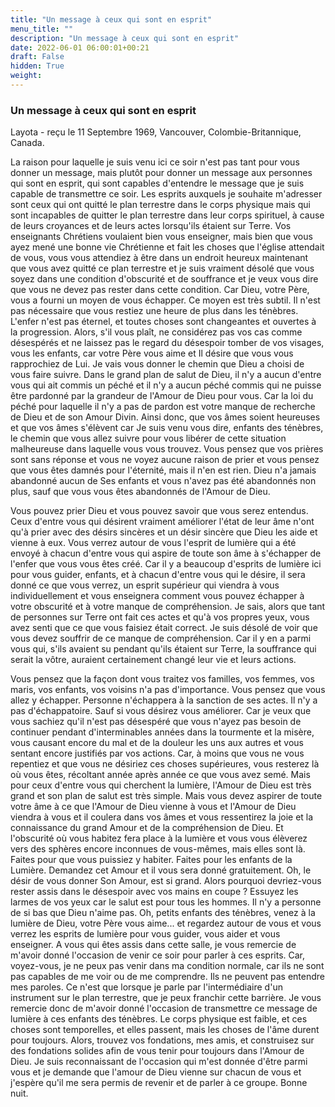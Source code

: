 ```yaml
---
title: "Un message à ceux qui sont en esprit"
menu_title: ""
description: "Un message à ceux qui sont en esprit"
date: 2022-06-01 06:00:01+00:21
draft: False
hidden: True
weight:
---
```

### Un message à ceux qui sont en esprit

Layota - reçu le 11 Septembre 1969, Vancouver, Colombie-Britannique, Canada.

La raison pour laquelle je suis venu ici ce soir n'est pas tant pour vous donner un message, mais plutôt pour donner un message aux personnes qui sont en esprit, qui sont capables d'entendre le message que je suis capable de transmettre ce soir. Les esprits auxquels je souhaite m'adresser sont ceux qui ont quitté le plan terrestre dans le corps physique mais qui sont incapables de quitter le plan terrestre dans leur corps spirituel, à cause de leurs croyances et de leurs actes lorsqu'ils étaient sur Terre. Vos enseignants Chrétiens voulaient bien vous enseigner, mais bien que vous ayez mené une bonne vie Chrétienne et fait les choses que l'église attendait de vous, vous vous attendiez à être dans un endroit heureux maintenant que vous avez quitté ce plan terrestre et je suis vraiment désolé que vous soyez dans une condition d'obscurité et de souffrance et je veux vous dire que vous ne devez pas rester dans cette condition. Car Dieu, votre Père, vous a fourni un moyen de vous échapper. Ce moyen est très subtil. Il n'est pas nécessaire que vous restiez une heure de plus dans les ténèbres. L'enfer n'est pas éternel, et toutes choses sont changeantes et ouvertes à la progression. Alors, s'il vous plaît, ne considérez pas vos cas comme désespérés et ne laissez pas le regard du désespoir tomber de vos visages, vous les enfants, car votre Père vous aime et Il désire que vous vous rapprochiez de Lui. Je vais vous donner le chemin que Dieu a choisi de vous faire suivre. Dans le grand plan de salut de Dieu, il n'y a aucun d'entre vous qui ait commis un péché et il n'y a aucun péché commis qui ne puisse être pardonné par la grandeur de l'Amour de Dieu pour vous. Car la loi du péché pour laquelle il n'y a pas de pardon est votre manque de recherche de Dieu et de son Amour Divin. Ainsi donc, que vos âmes soient heureuses et que vos âmes s'élèvent car Je suis venu vous dire, enfants des ténèbres, le chemin que vous allez suivre pour vous libérer de cette situation malheureuse dans laquelle vous vous trouvez. Vous pensez que vos prières sont sans réponse et vous ne voyez aucune raison de prier et vous pensez que vous êtes damnés pour l'éternité, mais il n'en est rien. Dieu n'a jamais abandonné aucun de Ses enfants et vous n'avez pas été abandonnés non plus, sauf que vous vous êtes abandonnés de l'Amour de Dieu.

Vous pouvez prier Dieu et vous pouvez savoir que vous serez entendus. Ceux d'entre vous qui désirent vraiment améliorer l'état de leur âme n'ont qu'à prier avec des désirs sincères et un désir sincère que Dieu les aide et vienne à eux. Vous verrez autour de vous l'esprit de lumière qui a été envoyé à chacun d'entre vous qui aspire de toute son âme à s'échapper de l'enfer que vous vous êtes créé. Car il y a beaucoup d'esprits de lumière ici pour vous guider, enfants, et à chacun d'entre vous qui le désire, il sera donné ce que vous verrez, un esprit supérieur qui viendra à vous individuellement et vous enseignera comment vous pouvez échapper à votre obscurité et à votre manque de compréhension. Je sais, alors que tant de personnes sur Terre ont fait ces actes et qu'à vos propres yeux, vous avez senti que ce que vous faisiez était correct. Je suis désolé de voir que vous devez souffrir de ce manque de compréhension. Car il y en a parmi vous qui, s'ils avaient su pendant qu'ils étaient sur Terre, la souffrance qui serait la vôtre, auraient certainement changé leur vie et leurs actions.

Vous pensez que la façon dont vous traitez vos familles, vos femmes, vos maris, vos enfants, vos voisins n'a pas d'importance. Vous pensez que vous allez y échapper. Personne n'échappera à la sanction de ses actes. Il n'y a pas d'échappatoire. Sauf si vous désirez vous améliorer. Car je veux que vous sachiez qu'il n'est pas désespéré que vous n'ayez pas besoin de continuer pendant d'interminables années dans la tourmente et la misère, vous causant encore du mal et de la douleur les uns aux autres et vous sentant encore justifiés par vos actions. Car, à moins que vous ne vous repentiez et que vous ne désiriez ces choses supérieures, vous resterez là où vous êtes, récoltant année après année ce que vous avez semé. Mais pour ceux d'entre vous qui cherchent la lumière, l'Amour de Dieu est très grand et son plan de salut est très simple. Mais vous devez aspirer de toute votre âme à ce que l'Amour de Dieu vienne à vous et l'Amour de Dieu viendra à vous et il coulera dans vos âmes et vous ressentirez la joie et la connaissance du grand Amour et de la compréhension de Dieu. Et l'obscurité où vous habitez fera place à la lumière et vous vous élèverez vers des sphères encore inconnues de vous-mêmes, mais elles sont là. Faites pour que vous puissiez y habiter. Faites pour les enfants de la Lumière. Demandez cet Amour et il vous sera donné gratuitement. Oh, le désir de vous donner Son Amour, est si grand. Alors pourquoi devriez-vous rester assis dans le désespoir avec vos mains en coupe ? Essuyez les larmes de vos yeux car le salut est pour tous les hommes. Il n'y a personne de si bas que Dieu n'aime pas. Oh, petits enfants des ténèbres, venez à la lumière de Dieu, votre Père vous aime... et regardez autour de vous et vous verrez les esprits de lumière pour vous guider, vous aider et vous enseigner. A vous qui êtes assis dans cette salle, je vous remercie de m'avoir donné l'occasion de venir ce soir pour parler à ces esprits. Car, voyez-vous, je ne peux pas venir dans ma condition normale, car ils ne sont pas capables de me voir ou de me comprendre. Ils ne peuvent pas entendre mes paroles. Ce n'est que lorsque je parle par l'intermédiaire d'un instrument sur le plan terrestre, que je peux franchir cette barrière. Je vous remercie donc de m'avoir donné l'occasion de transmettre ce message de lumière à ces enfants des ténèbres. Le corps physique est faible, et ces choses sont temporelles, et elles passent, mais les choses de l'âme durent pour toujours. Alors, trouvez vos fondations, mes amis, et construisez sur des fondations solides afin de vous tenir pour toujours dans l'Amour de Dieu. Je suis reconnaissant de l'occasion qui m'est donnée d'être parmi vous et je demande que l'amour de Dieu vienne sur chacun de vous et j'espère qu'il me sera permis de revenir et de parler à ce groupe. Bonne nuit.
